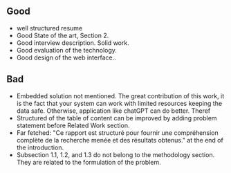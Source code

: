 

## Good 
- well structured resume
- Good State of the art, Section 2.
- Good interview description. Solid work.
- Good evaluation of the technology. 
- Good design of the web interface..
## Bad
- Embedded solution not mentioned. The great contribution of this work, it is the fact that your system can work with limited resources keeping the data safe. Otherwise, application like chatGPT  can do better. Theref
- Structured of the table of content can be improved by adding problem statement before Related Work section.
- Far fetched: "Ce rapport est structuré pour fournir une compréhension complète de la recherche menée et des résultats obtenus." at the end of the introduction. 
- Subsection 1.1, 1.2, and 1.3 do not belong to the methodology section. They are related to the formulation of the problem. 
